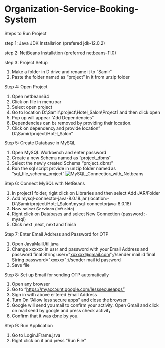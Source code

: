 # Organization-Service-Booking-System

Steps to Run Project

step 1: Java JDK Installation (prefered jdk-12.0.2)

step 2: NetBeans Installation (preferred netbeans-11.0)

step 3:  Project Setup
1. Make a folder in D drive and rename it to “Samir”
2. Paste the folder named as “project” in it from unzip folder

Step 4: Open Project
1. Open netbeans64
2. Click on file in menu bar
3. Select open project
4. Go to location D:\Samir\project\Hotel_Salon\Project1 and then click open
5. Pop up will appear “Add Dependencies”
6. Dependencies can be removed by providing their location.
7. Click on dependency and provide location” D:\Samir\project\Hotel_Salon”

Step 5: Create Database in MySQL
1. Open MySQL Workbench and enter password
2. Create a new Schema named as “project_dbms”
3. Select the newly created Schema “project_dbms”
4. Run the sql script provide in unzip folder named as “sql_file_schema_project”
![MySQL_Connection_with_Netbeans](https://user-images.githubusercontent.com/68433936/97161500-eee49d00-17a3-11eb-9fc8-b2ba54b38d05.PNG)


Step 6: Connect MySQL with NetBeans
1. In project1 folder, right click on Libraries and then select Add JAR/Folder
2. Add mysql-connector-java-8.0.18.jar (location:- D:\Samir\project\Hotel_Salon\mysql-connectorjava-8.0.18)
3. Now select Services (left side)
4. Right click on Databases and select New Connection (password :- mysql)
5. Click next ,next, next and finish

Step 7: Enter Email Address and Password for OTP
1. Open JavaMailUtil.java
2. Change xxxxxx in user and password with your Email Address and password
final String user="xxxxxx@gmail.com";//sender mail id
final String password="xxxxxx";//sender mail id password
3. Save file

Step 8: Set up Email for sending OTP automatically
1. Open any browser
2. Go to “https://myaccount.google.com/lesssecureapps”
3. Sign in with above entered Email Address
4. Turn On “Allow less secure apps” and close the browser
5. Google will send you mail to confirm your activity. Open Gmail and click on mail send by google
and press check activity
6. Confirm that it was done by you.

Step 9: Run Application
1. Go to LoginJFrame.java
2. Right click on it and press “Run File"
